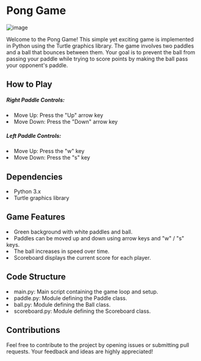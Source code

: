 <h1>Pong Game</h1>

![image](https://github.com/DominicMaritoiu/pong-game/assets/150853918/d3a70396-2eab-45b8-bc0a-862ecf5140dc)


<p>Welcome to the Pong Game! This simple yet exciting game is implemented in Python using the Turtle graphics library. The game involves two paddles and a ball that bounces between them. Your goal is to prevent the ball from passing your paddle while trying to score points by making the ball pass your opponent's paddle.</p>
<h2>How to Play</h2>
<h5>Right Paddle Controls:</h5>

<li>Move Up: Press the "Up" arrow key</li>
<li>Move Down: Press the "Down" arrow key</li>
<h5>Left Paddle Controls:</h5>

<li>Move Up: Press the "w" key</li>
<li>Move Down: Press the "s" key</li>

<h2>Dependencies</h2>
<li>Python 3.x</li>
<li>Turtle graphics library</li>
<h2>Game Features</h2>
<li>Green background with white paddles and ball.</li>
<li>Paddles can be moved up and down using arrow keys and "w" / "s" keys.</li>
<li>The ball increases in speed over time.</li>
<li>Scoreboard displays the current score for each player.</li>

<h2>Code Structure</h2>
<li>main.py: Main script containing the game loop and setup.</li>
<li>paddle.py: Module defining the Paddle class.</li>
<li>ball.py: Module defining the Ball class.</li>
<li>scoreboard.py: Module defining the Scoreboard class.</li>

<h2>Contributions</h2>
<p>Feel free to contribute to the project by opening issues or submitting pull requests. Your feedback and ideas are highly appreciated!</p>
